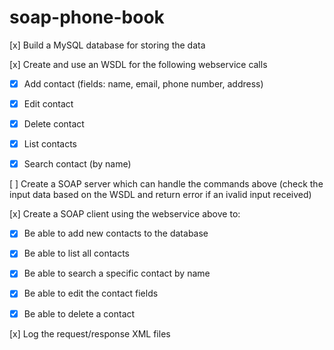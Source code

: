 # soap-phone-book

[x] Build a MySQL database for storing the data

[x] Create and use an WSDL for the following webservice calls

- [x] Add contact (fields: name, email, phone number, address)

- [x] Edit contact

- [x] Delete contact

- [x] List contacts

- [x] Search contact (by name)

[ ] Create a SOAP server which can handle the commands above (check the input data based on the WSDL and return error if an ivalid input received)

[x] Create a SOAP client using the webservice above to:

- [x] Be able to add new contacts to the database

- [x] Be able to list all contacts

- [x] Be able to search a specific contact by name

- [x] Be able to edit the contact fields

- [x] Be able to delete a contact

[x] Log the request/response XML files
